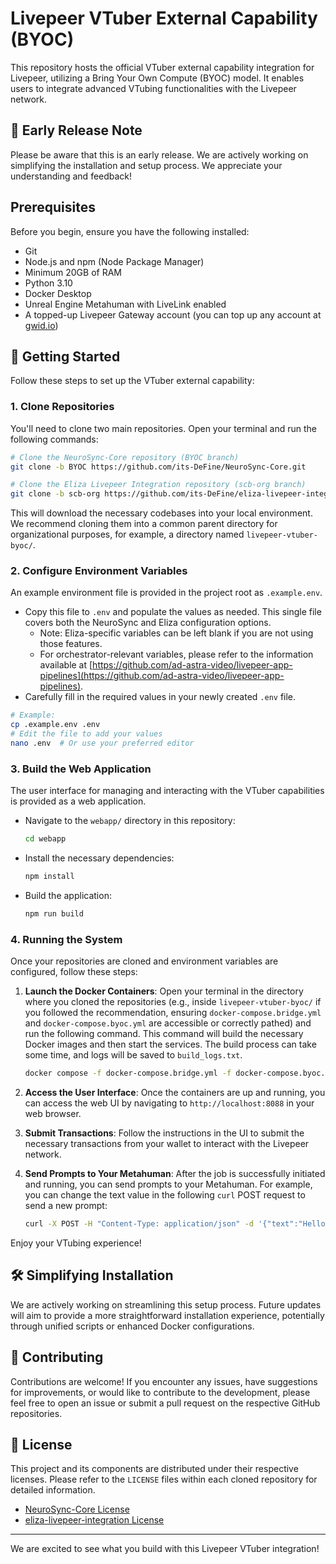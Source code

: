 # Livepeer VTuber External Capability (BYOC)

This repository hosts the official VTuber external capability integration for Livepeer, utilizing a Bring Your Own Compute (BYOC) model. It enables users to integrate advanced VTubing functionalities with the Livepeer network.

## 📢 Early Release Note

Please be aware that this is an early release. We are actively working on simplifying the installation and setup process. We appreciate your understanding and feedback!

##  Prerequisites

Before you begin, ensure you have the following installed:
*   Git
*   Node.js and npm (Node Package Manager)
*   Minimum 20GB of RAM
*   Python 3.10
*   Docker Desktop
*   Unreal Engine Metahuman with LiveLink enabled
*   A topped-up Livepeer Gateway account (you can top up any account at [gwid.io](https://gwid.io/))

## 🚀 Getting Started

Follow these steps to set up the VTuber external capability:

### 1. Clone Repositories

You'll need to clone two main repositories. Open your terminal and run the following commands:

```bash
# Clone the NeuroSync-Core repository (BYOC branch)
git clone -b BYOC https://github.com/its-DeFine/NeuroSync-Core.git

# Clone the Eliza Livepeer Integration repository (scb-org branch)
git clone -b scb-org https://github.com/its-DeFine/eliza-livepeer-integration.git
```

This will download the necessary codebases into your local environment. We recommend cloning them into a common parent directory for organizational purposes, for example, a directory named `livepeer-vtuber-byoc/`.

### 2. Configure Environment Variables

An example environment file is provided in the project root as `.example.env`.

*   Copy this file to `.env` and populate the values as needed. This single file covers both the NeuroSync and Eliza configuration options.
    *   Note: Eliza-specific variables can be left blank if you are not using those features.
    *   For orchestrator-relevant variables, please refer to the information available at [https://github.com/ad-astra-video/livepeer-app-pipelines](https://github.com/ad-astra-video/livepeer-app-pipelines).
*   Carefully fill in the required values in your newly created `.env` file.

```bash
# Example:
cp .example.env .env
# Edit the file to add your values
nano .env  # Or use your preferred editor
```

### 3. Build the Web Application

The user interface for managing and interacting with the VTuber capabilities is provided as a web application.

*   Navigate to the `webapp/` directory in this repository:
    ```bash
    cd webapp
    ```

*   Install the necessary dependencies:
    ```bash
    npm install
    ```

*   Build the application:
    ```bash
    npm run build
    ```

### 4. Running the System

Once your repositories are cloned and environment variables are configured, follow these steps:

1.  **Launch the Docker Containers**:
    Open your terminal in the directory where you cloned the repositories (e.g., inside `livepeer-vtuber-byoc/` if you followed the recommendation, ensuring `docker-compose.bridge.yml` and `docker-compose.byoc.yml` are accessible or correctly pathed) and run the following command. This command will build the necessary Docker images and then start the services. The build process can take some time, and logs will be saved to `build_logs.txt`.
    ```bash
    docker compose -f docker-compose.bridge.yml -f docker-compose.byoc.yml build --progress=plain > build_logs.txt 2>&1 && docker compose -f docker-compose.bridge.yml -f docker-compose.byoc.yml up
    ```

2.  **Access the User Interface**:
    Once the containers are up and running, you can access the web UI by navigating to `http://localhost:8088` in your web browser.

3.  **Submit Transactions**:
    Follow the instructions in the UI to submit the necessary transactions from your wallet to interact with the Livepeer network.

4.  **Send Prompts to Your Metahuman**:
    After the job is successfully initiated and running, you can send prompts to your Metahuman. For example, you can change the text value in the following `curl` POST request to send a new prompt:
    ```bash
    curl -X POST -H "Content-Type: application/json" -d '{"text":"Hello from curl"}' http://localhost:5001/process_text
    ```

Enjoy your VTubing experience!

## 🛠️ Simplifying Installation

We are actively working on streamlining this setup process. Future updates will aim to provide a more straightforward installation experience, potentially through unified scripts or enhanced Docker configurations.

## 🤝 Contributing

Contributions are welcome! If you encounter any issues, have suggestions for improvements, or would like to contribute to the development, please feel free to open an issue or submit a pull request on the respective GitHub repositories.

## 📄 License

This project and its components are distributed under their respective licenses. Please refer to the `LICENSE` files within each cloned repository for detailed information.
*   [NeuroSync-Core License](https://github.com/its-DeFine/NeuroSync-Core/blob/BYOC/LICENCE)
*   [eliza-livepeer-integration License](https://github.com/its-DeFine/eliza-livepeer-integration/blob/scb-org/LICENSE)

---

We are excited to see what you build with this Livepeer VTuber integration! 